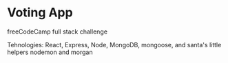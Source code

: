 # Voting App

freeCodeCamp full stack challenge

Tehnologies: React, Express, Node, MongoDB, mongoose, 
and santa's little helpers nodemon and morgan
